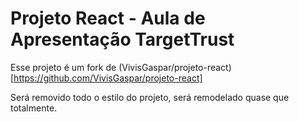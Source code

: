 # Projeto React - Aula de Apresentação TargetTrust
Esse projeto é um fork de (VivisGaspar/projeto-react)[https://github.com/VivisGaspar/projeto-react]

Será removido todo o estilo do projeto, será remodelado quase que totalmente.
